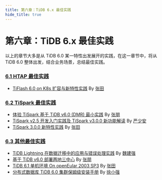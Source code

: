 ```yaml
---
title: 第六章：TiDB 6.x 最佳实践
hide_title: true
---
```


# 第六章：TiDB 6.x 最佳实践

以上的章节大多是从 TiDB 6.0 某一特性出发展开的实践，在这一章节中，将从 TiDB 6.0 整体出发，结合业务场景，总结最佳实践。

### [6.1 HTAP 最佳实践](1-htap-practice/index.md)

- [TiFlash 6.0 on K8s 扩容与新特性实践](1-htap-practice/1-tiflash-6-0-on-k8s.md) By [张田](https://tidb.net/u/%E6%95%B0%E6%8D%AE%E5%B0%8F%E9%BB%91/post/all)

### [6.2 TiSpark 最佳实践](2-tispark-practice/index.md)

- [体验 TiSpark 基于 TiDB v6.0 (DMR) 最小实践](2-tispark-practice/1-tispark.md) By [张朋](https://tidb.net/u/边城元元/post/all)
- [TiSpark v2.5 开发入门实践及 TiSpark v3.0.0 新功能解读](2-tispark-practice/2-tispark-guide.md) By [严少安](https://tidb.net/u/ShawnYan/post/all)
- [TiSpark 3.0.0 新特性实践](2-tispark-practice/3-tispark-3-in-action.md) By [张田](https://tidb.net/u/%E6%95%B0%E6%8D%AE%E5%B0%8F%E9%BB%91/post/all)


### [6.3 其他最佳实践](3-other-practice/index.md)

- [TiDB Lightning 在数据迁移中的应用与错误处理实践](3-other-practice/1-tidb-lightning.md) By [魏建强](https://tidb.net/u/seiang/post/all)
- [基于 TiDB v6.0 部署两地三中心](3-other-practice/2-two-cities-three-datacenters.md) By [张朋](https://tidb.net/u/边城元元/post/all)
- [TiDB 6.1 单机环境 On openEular 2003 SP3](3-other-practice/3-tidb61-on-openEular2003.md) By [张田](https://tidb.net/u/%E6%95%B0%E6%8D%AE%E5%B0%8F%E9%BB%91/post/all)
- [分布式数据库 TiDB 6.0 集群保姆级安装手册](3-other-practice/4-TiDB-6-0-installation.md) By [徐小强](https://tidb.net/u/jiekexu/post/all)